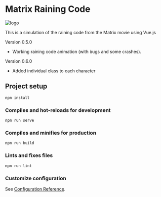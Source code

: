 # Matrix Raining Code
![logo](https://user-images.githubusercontent.com/57297760/133301511-f127dc44-0886-4c9f-ace0-c7c9aa6219a3.jpg)

This is a simulation of the raining code from the Matrix movie using Vue.js

Version 0.5.0

* Working raining code animation (with bugs and some crashes).

Version 0.6.0

* Added individual class to each character

## Project setup
```
npm install
```

### Compiles and hot-reloads for development
```
npm run serve
```

### Compiles and minifies for production
```
npm run build
```

### Lints and fixes files
```
npm run lint
```

### Customize configuration
See [Configuration Reference](https://cli.vuejs.org/config/).
